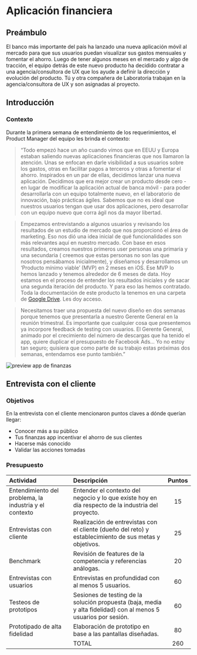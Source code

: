 # Aplicación financiera

## Preámbulo

El banco más importante del país ha lanzado una nueva aplicación móvil al
mercado para que sus usuarios puedan visualizar sus gastos mensuales y fomentar
el ahorro. Luego de tener algunos meses en el mercado y algo de tracción, el
equipo detrás de este nuevo producto ha decidido contratar a una
agencia/consultora de UX que los ayude a definir la dirección y evolución del
producto. Tú y otra compañera de Laboratoria trabajan en la agencia/consultora
de UX y son asignadas al proyecto.

## Introducción

### Contexto

Durante la primera semana de entendimiento de los requerimientos, el Product
Manager del equipo les brinda el contexto:

>“Todo empezó hace un año cuando vimos que en EEUU y Europa estaban saliendo
  nuevas aplicaciones financieras que nos llamaron la atención. Unas se enfocan
  en darle visibilidad a sus usuarios sobre los gastos, otras en facilitar pagos
  a terceros y otras a fomentar el ahorro. Inspirados en un par de ellas,
  decidimos lanzar una nueva aplicación. Decidimos que era mejor crear un
  producto desde cero - en lugar de modificar la aplicación actual de banca
  móvil - para poder desarrollarla con un equipo totalmente nuevo, en el
  laboratorio de innovación, bajo prácticas ágiles. Sabemos que no es ideal que
  nuestros usuarios tengan que usar dos aplicaciones, pero desarrollar con un
  equipo nuevo que corra ágil nos da mayor libertad.

> Empezamos entrevistando a algunos usuarios y revisando los resultados de un
  estudio de mercado que nos proporcionó el área de marketing. Eso nos dió una
  idea inicial de qué funcionalidades son más relevantes aquí en nuestro
  mercado. Con base en esos resultados, creamos nuestros primeros user personas
  una primaria y una secundaria ( creemos que estas personas no son las que
  nosotros pensábamos inicialmente), y diseñamos y desarrollamos un ‘Producto
  mínimo viable’ (MVP) en 2 meses en iOS. Ese MVP lo hemos lanzado y tenemos
  alrededor de 6 meses de data. Hoy estamos en el proceso de entender los
  resultados iniciales y de sacar una segunda iteración del producto. Y para eso
  las hemos contratado. Toda la documentación de este producto la tenemos en una
  carpeta de [Google Drive](http://bit.ly/uxd-reto-2). Les doy acceso.
  
> Necesitamos traer una propuesta del nuevo diseño en dos semanas porque tenemos
  que presentarla a nuestro Gerente General en la reunión trimestral. Es
  importante que cualquier cosa que presentemos ya incorpore feedback de testing
  con usuarios. El Gerente General, animado por el crecimiento del número de
  descargas que ha tenido el app, quiere duplicar el presupuesto de Facebook
  Ads… Yo no estoy tan seguro; quisiera que como parte de su trabajo estas
  próximas dos semanas, entendamos ese punto también.”

![preview app de finanzas](https://lh3.googleusercontent.com/WyfUPurRuoXyyeZScQtdLhk063ZozToVlujoljul3TDwJW5KZy3Om_LvuB-TB9IcG2r_BCSpoXtXL-bZjIeGBFxQmL4GYEM2QXnQovq6EvixYaO_Z5-gFMvljM9jye7bVofendMteBI)


## Entrevista con el cliente

### Objetivos

En la entrevista con el cliente mencionaron puntos claves a dónde querían llegar:
* Conocer más a su público
* Tus finanzas app incentivar el ahorro de sus clientes
* Hacerse más conocido
* Validar las acciones tomadas 

### Presupuesto

|Actividad|Descripción|Puntos|
|:----|:---|:---:|
|Entendimiento del problema, la industria y el contexto| Entender el contexto del negocio y lo que existe hoy en día respecto de la industria del proyecto. | 15 |
|Entrevistas con cliente| Realización de entrevistas con el cliente (dueño del reto) y establecimiento de sus metas y objetivos. | 25 |
|Benchmark| Revisión de features de la competencia y referencias análogas. | 20 |
|Entrevistas con usuarios| Entrevistas en profundidad con al menos 5 usuarios. | 60 | 
|Testeos de prototipos| Sesiones de testing de la solución propuesta (baja, media y alta fidelidad) con al menos 5 usuarios por sesión. | 60 |
|Prototipado de alta fidelidad| Elaboración de prototipo en base a las pantallas diseñadas. | 80 |
| | TOTAL | 260 |
